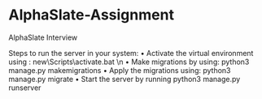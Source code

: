 # AlphaSlate-Assignment
AlphaSlate Interview

Steps to run the server in your system:
•	Activate the virtual environment using :   new\Scripts\activate.bat \n
•	Make migrations by using: python3 manage.py makemigrations
•	Apply the migrations using: python3 manage.py migrate
•	Start the server by running  python3 manage.py runserver  
